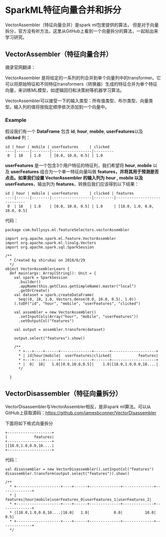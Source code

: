 # SparkML特征向量合并和拆分

VectorAssembler（特征向量合并）是spark ml包里提供的算法， 但是对于向量拆分，官方没有听方法，这里从GitHub上看到一个向量拆分的算法，一起贴出来学习研究。

## VectorAssembler（特征向量合并）

摘录官网翻译：

VectorAssembler 是将给定的一系列的列合并到单个向量列中的transformer。它可以将原始特征和不同特征transformers（转换器）生成的特征合并为单个特征向量，来训练ML模型，如逻辑回归和决策树等机器学习算法。

VectorAssembler可以接受一下的输入类型：所有值类型、布尔类型、向量类型。输入列的值将按指定顺序依次添加到一个向量中。

### Example

假设我们有一个 **DataFrame** 包含 **id**, **hour**, **mobile**, **userFeatures**以及**clicked** 列：

```
id | hour | mobile | userFeatures     | clicked
----|------|--------|------------------|---------
 0  | 18   | 1.0    | [0.0, 10.0, 0.5] | 1.0
```

**userFeatures** 是一个包含3个用户特征的特征列，我们希望将 **hour**, **mobile** 以及 **userFeatures** 组合为一个单一特征向量叫做 **features，**并将其用于预测是否点击。如果我们设置 **VectorAssembler** 的输入列为 **hour** , **mobile** 以及**userFeatures**，输出列为 **features**，转换后我们应该得到以下结果：

```
id | hour | mobile | userFeatures     | clicked | features
----|------|--------|------------------|---------|-----------------------------
 0  | 18   | 1.0    | [0.0, 10.0, 0.5] | 1.0     | [18.0, 1.0, 0.0, 10.0, 0.5]
```

代码：

```
package com.hollysys.ml.featureSelectors.vectorAssembler

import org.apache.spark.ml.feature.VectorAssembler
import org.apache.spark.ml.linalg.Vectors
import org.apache.spark.sql.SparkSession

/**
  * Created by shirukai on 2018/6/29
  */
object VectorAssemblerLearn {
  def main(args: Array[String]): Unit = {
    val spark = SparkSession
      .builder()
      .appName(this.getClass.getSimpleName).master("local")
      .getOrCreate()
    val dataset = spark.createDataFrame(
      Seq((0, 18, 1.0, Vectors.dense(0.0, 10.0, 0.5), 1.0))
    ).toDF("id", "hour", "mobile", "userFeatures", "clicked")

    val assembler = new VectorAssembler()
      .setInputCols(Array("hour", "mobile", "userFeatures"))
      .setOutputCol("features")

    val output = assembler.transform(dataset)

    output.select("features").show()

    /**
      * +---+----+------+--------------+-------+--------------------+
      * | id|hour|mobile|  userFeatures|clicked|            features|
      * +---+----+------+--------------+-------+--------------------+
      * |  0|  18|   1.0|[0.0,10.0,0.5]|    1.0|[18.0,1.0,0.0,10....|
      */

  }
```

## VectorDisassembler（特征向量拆分）

VectorDisassembler与VectorAssembler相反，是非spark ml算法。可以从GitHub上获取源码：https://github.com/jamesbconner/VectorDisassembler

下面将如下格式向量拆分

```
+--------------------+
|            features|
+--------------------+
|[18.0,1.0,0.0,10....|
+--------------------+
```

代码：

```
val disassembler = new VectorDisassembler().setInputCol("features")
disassembler.transform(output.select("features")).show()

/**
  * +--------------------+----+------+--------------+--------------+--------------+
  * |            features|hour|mobile|userFeatures_0|userFeatures_1|userFeatures_2|
  * +--------------------+----+------+--------------+--------------+--------------+
  * |[18.0,1.0,0.0,10....|18.0|   1.0|           0.0|          10.0|           0.5|
  * +--------------------+----+------+--------------+--------------+--------------+
  */
```